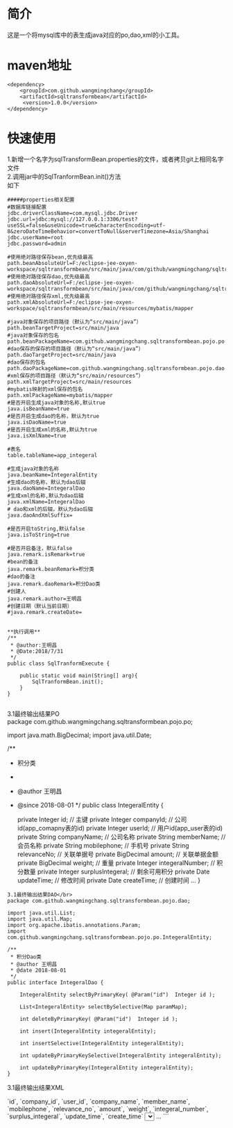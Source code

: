 # 简介
这是一个将mysql库中的表生成java对应的po,dao,xml的小工具。
# maven地址
```
<dependency>
    <groupId>com.github.wangmingchang</groupId>
    <artifactId>sqltransformbean</artifactId>
     <version>1.0.0</version>
</dependency>

```
# 快速使用
1.新增一个名字为sqlTransformBean.properties的文件，或者拷贝git上相同名字文件</br>
2.调用jar中的SqlTranformBean.init()方法</br>
如下
``` 
#####properties相关配置
#数据库链接配置
jdbc.driverClassName=com.mysql.jdbc.Driver
jdbc.url=jdbc:mysql://127.0.0.1:3306/test?useSSL=false&useUnicode=true&characterEncoding=utf-8&zeroDateTimeBehavior=convertToNull&serverTimezone=Asia/Shanghai
jdbc.userName=root
jdbc.password=admin

#使用绝对路径保存bean,优先级最高
path.beanAbsoluteUrl=F:/eclipse-jee-oxyen-workspace/sqltransformbean/src/main/java/com/github/wangmingchang/sqltransformbean/pojo/po
#使用绝对路径保存dao,优先级最高
path.daoAbsoluteUrl=F:/eclipse-jee-oxyen-workspace/sqltransformbean/src/main/java/com/github/wangmingchang/sqltransformbean/pojo/dao
#使用绝对路径保存xml,优先级最高
path.xmlAbsoluteUrl=F:/eclipse-jee-oxyen-workspace/sqltransformbean/src/main/resources/mybatis/mapper

#java对象保存的项目路径（默认为“src/main/java”） 
path.beanTargetProject=src/main/java
#java对象保存的包名
path.beanPackageName=com.github.wangmingchang.sqltransformbean.pojo.po
#dao保存的保存的项目路径（默认为“src/main/java”） 
path.daoTargetProject=src/main/java
#dao保存的包名
path.daoPackageName=com.github.wangmingchang.sqltransformbean.pojo.dao
#xml保存的项目路径（默认为“src/main/resources”） 
path.xmlTargetProject=src/main/resources
#mybatis映射的xml保存的包名
path.xmlPackageName=mybatis/mapper
#是否开启生成java对象的名称,默认true
java.isBeanName=true
#是否开启生成dao的名称，默认为true
java.isDaoName=true
#是否开启生成xml的名称,默认为true
java.isXmlName=true

#表名
table.tableName=app_integeral

#生成java对象的名称
java.beanName=IntegeralEntity
#生成dao的名称，默认为dao后辍
java.daoName=IntegeralDao
#生成xml的名称,默认为dao后辍
java.xmlName=IntegeralDao
# dao和xml的后辍，默认为dao后辍
java.daoAndXmlSuffix=

#是否开启toString,默认false
java.isToString=true

#是否开启备注，默认false
java.remark.isRemark=true
#bean的备注
java.remark.beanRemark=积分类
#dao的备注
java.remark.daoRemark=积分Dao类
#创建人
java.remark.author=王明昌
#创建日期（默认当前日期）
#java.remark.createDate=


```

```
**执行调用**
/**
 * @author:王明昌
 * @Date:2018/7/31
 */
public class SqlTranformExecute {

    public static void main(String[] arg){
        SqlTranformBean.init();
    }
}


```
3.1最终输出结果PO</br>
package com.github.wangmingchang.sqltransformbean.pojo.po;

import java.math.BigDecimal;
import java.util.Date;

/**
 * 积分类
 * 
 * @author 王明昌
 * @since 2018-08-01
 */
public class IntegeralEntity {

	private Integer id; // 主键
	private Integer companyId; // 公司id(app_comapny表的id)
	private Integer userId; // 用户id(app_user表的id)
	private String companyName; // 公司名称
	private String memberName; // 会员名称
	private String mobilephone; // 手机号
	private String relevanceNo; // 关联单据号
	private BigDecimal amount; // 关联单据金额
	private BigDecimal weight; // 重量
	private Integer integeralNumber; // 积分数量
	private Integer surplusIntegeral; // 剩余可用积分
	private Date updateTime; // 修改时间
	private Date createTime; // 创建时间
	...
}
```
3.1最终输出结果DAO</br>
package com.github.wangmingchang.sqltransformbean.pojo.dao;

import java.util.List;
import java.util.Map;
import org.apache.ibatis.annotations.Param;
import com.github.wangmingchang.sqltransformbean.pojo.po.IntegeralEntity;

/**
 * 积分Dao类
 * @author 王明昌
 * @date 2018-08-01
 */
public interface IntegeralDao {
	
	IntegeralEntity selectByPrimaryKey( @Param("id")  Integer id );
	
	List<IntegeralEntity> selectBySelective(Map paramMap);
	
	int deleteByPrimaryKey( @Param("id")  Integer id );
	
	int insert(IntegeralEntity integeralEntity);
	
	int insertSelective(IntegeralEntity integeralEntity);
	
	int updateByPrimaryKeySelective(IntegeralEntity integeralEntity);
	
	int updateByPrimaryKey(IntegeralEntity integeralEntity);
}
```
3.1最终输出结果XML</br>
<?xml version="1.0" encoding="UTF-8"?>
<!DOCTYPE mapper PUBLIC "-//mybatis.org//DTD Mapper 3.0//EN" "http://mybatis.org/dtd/mybatis-3-mapper.dtd">
<mapper namespace="com.github.wangmingchang.sqltransformbean.pojo.dao.IntegeralDao">
  <resultMap id="BaseResultMap" type="com.github.wangmingchang.sqltransformbean.pojo.po.IntegeralEntity">
    <id column="id" jdbcType="INTEGER" property="id" />
    <result column="company_id" jdbcType="INTEGER" property="companyId" />
    <result column="user_id" jdbcType="INTEGER" property="userId" />
    <result column="company_name" jdbcType="VARCHAR" property="companyName" />
    <result column="member_name" jdbcType="VARCHAR" property="memberName" />
    <result column="mobilephone" jdbcType="VARCHAR" property="mobilephone" />
    <result column="relevance_no" jdbcType="VARCHAR" property="relevanceNo" />
    <result column="amount" jdbcType="DECIMAL" property="amount" />
    <result column="weight" jdbcType="DECIMAL" property="weight" />
    <result column="integeral_number" jdbcType="INTEGER" property="integeralNumber" />
    <result column="surplus_integeral" jdbcType="INTEGER" property="surplusIntegeral" />
    <result column="update_time" jdbcType="TIMESTAMP" property="updateTime" />
    <result column="create_time" jdbcType="TIMESTAMP" property="createTime" />
  </resultMap>
  <sql id="Base_Column_List">
  	`id`, `company_id`, `user_id`, 
  	`company_name`, `member_name`, `mobilephone`, 
  	`relevance_no`, `amount`, `weight`, 
  	`integeral_number`, `surplus_integeral`, `update_time`, 
  	`create_time`
  </sql>
  <select id="selectByPrimaryKey" parameterType="java.lang.Integer" resultMap="BaseResultMap">
    select 
    <include refid="Base_Column_List" />
    from app_integeral
    where 
    `id` = #{id,jdbcType=INTEGER}
  </select>
  ...
  ```